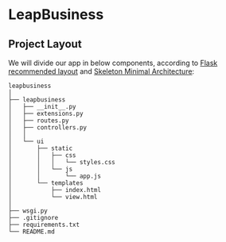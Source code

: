 # LeapBusiness

## Project Layout 

We will divide our app in below components, according to [Flask recommended layout](https://flask.palletsprojects.com/en/2.1.x/tutorial/layout/) and [Skeleton Minimal Architecture](https://laymanclass.com/how-to-structure-flask-application-for-larger-projects/):


    leapbusiness
    │
    ├── leapbusiness
    │   ├── __init__.py
    │   ├── extensions.py
    │   ├── routes.py
    │   ├── controllers.py
    │   │
    │   └── ui
    │       ├── static
    │       │   ├── css
    │       │   │   └── styles.css
    │       │   └── js
    │       │       └── app.js
    │       └── templates
    │           ├── index.html
    │           └── view.html
    │
    ├── wsgi.py
    ├── .gitignore
    ├── requirements.txt
    └── README.md